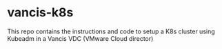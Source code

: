 # vancis-k8s
This repo contains the instructions and code to setup a K8s cluster using Kubeadm in a Vancis VDC (VMware Cloud director)
